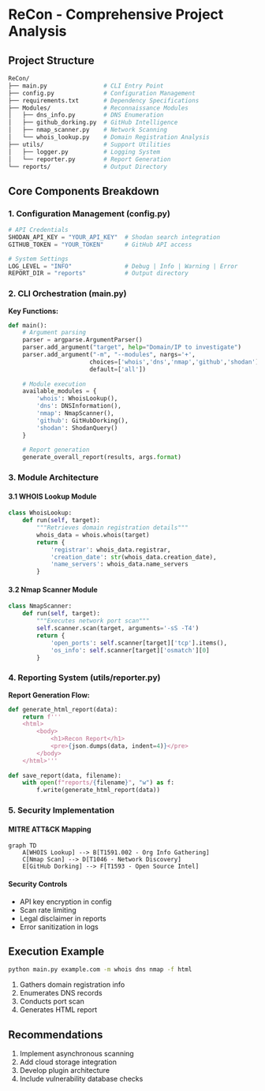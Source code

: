 # ReCon - Comprehensive Project Analysis

## Project Structure
```bash
ReCon/
├── main.py                # CLI Entry Point
├── config.py              # Configuration Management
├── requirements.txt       # Dependency Specifications
├── Modules/               # Reconnaissance Modules
│   ├── dns_info.py        # DNS Enumeration
│   ├── github_dorking.py  # GitHub Intelligence
│   ├── nmap_scanner.py    # Network Scanning
│   └── whois_lookup.py    # Domain Registration Analysis
├── utils/                 # Support Utilities
│   ├── logger.py          # Logging System
│   └── reporter.py        # Report Generation
└── reports/               # Output Directory
```

## Core Components Breakdown

### 1. Configuration Management (config.py)
```python
# API Credentials
SHODAN_API_KEY = "YOUR_API_KEY"  # Shodan search integration
GITHUB_TOKEN = "YOUR_TOKEN"      # GitHub API access

# System Settings
LOG_LEVEL = "INFO"               # Debug | Info | Warning | Error
REPORT_DIR = "reports"           # Output directory
```

### 2. CLI Orchestration (main.py)
**Key Functions:**
```python
def main():
    # Argument parsing
    parser = argparse.ArgumentParser()
    parser.add_argument("target", help="Domain/IP to investigate")
    parser.add_argument("-m", "--modules", nargs='+', 
                       choices=['whois','dns','nmap','github','shodan'],
                       default=['all'])
    
    # Module execution
    available_modules = {
        'whois': WhoisLookup(),
        'dns': DNSInformation(),
        'nmap': NmapScanner(),
        'github': GitHubDorking(),
        'shodan': ShodanQuery()
    }
    
    # Report generation
    generate_overall_report(results, args.format)
```

### 3. Module Architecture

#### 3.1 WHOIS Lookup Module
```python
class WhoisLookup:
    def run(self, target):
        """Retrieves domain registration details"""
        whois_data = whois.whois(target)
        return {
            'registrar': whois_data.registrar,
            'creation_date': str(whois_data.creation_date),
            'name_servers': whois_data.name_servers
        }
```

#### 3.2 Nmap Scanner Module
```python
class NmapScanner:
    def run(self, target):
        """Executes network port scan"""
        self.scanner.scan(target, arguments='-sS -T4')
        return {
            'open_ports': self.scanner[target]['tcp'].items(),
            'os_info': self.scanner[target]['osmatch'][0]
        }
```

### 4. Reporting System (utils/reporter.py)
**Report Generation Flow:**
```python
def generate_html_report(data):
    return f'''
    <html>
        <body>
            <h1>Recon Report</h1>
            <pre>{json.dumps(data, indent=4)}</pre>
        </body>
    </html>'''
    
def save_report(data, filename):
    with open(f"reports/{filename}", "w") as f:
        f.write(generate_html_report(data))
```

### 5. Security Implementation

#### MITRE ATT&CK Mapping
```mermaid
graph TD
    A[WHOIS Lookup] --> B[T1591.002 - Org Info Gathering]
    C[Nmap Scan] --> D[T1046 - Network Discovery]
    E[GitHub Dorking] --> F[T1593 - Open Source Intel]
```

#### Security Controls
- API key encryption in config
- Scan rate limiting
- Legal disclaimer in reports
- Error sanitization in logs

## Execution Example
```bash
python main.py example.com -m whois dns nmap -f html
```
1. Gathers domain registration info
2. Enumerates DNS records
3. Conducts port scan
4. Generates HTML report

## Recommendations
1. Implement asynchronous scanning
2. Add cloud storage integration
3. Develop plugin architecture
4. Include vulnerability database checks
